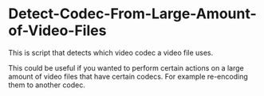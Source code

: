 # Detect-Codec-From-Large-Amount-of-Video-Files

This is script that detects which video codec a video file uses.

This could be useful if you wanted to perform certain actions on a large amount of video files that have certain codecs.  For example re-encoding them to another codec.
